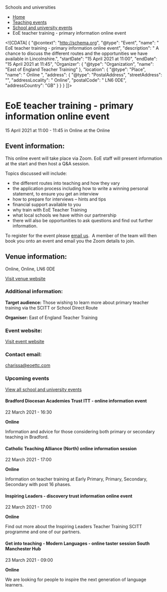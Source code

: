Schools and universities

*   [Home](/)
*   [Teaching events](/teaching-events)
*   [School and university events](/teaching-events/training-provider-events)
*   EoE teacher training - primary information online event

<!\[CDATA\[ { "@context": "http://schema.org", "@type": "Event", "name": " EoE teacher training - primary information online event", "description": " A chance to discuss the different routes and the opportunities we have available in Lincolnshire.", "startDate": "15 April 2021 at 11:00", "endDate": "15 April 2021 at 11:45", "Organizer": { "@type": "Organization", "name": "East of England Teacher Training" }, "location": { "@type": "Place", "name": " Online ", "address": { "@type": "PostalAddress", "streetAddress": "", "addressLocality": " Online", "postalCode": " LN6 0DE", "addressCountry": "GB" } } } \]\]>

EoE teacher training - primary information online event
=======================================================

15 April 2021 at 11:00 - 11:45 in Online at the Online

Event information:
------------------

This online event will take place via Zoom. EoE staff will present information at the start and then host a Q&A session.

Topics discussed will include:

*   the different routes into teaching and how they vary
*   the application process including how to write a winning personal statement, to ensure you get an interview
*   how to prepare for interviews – hints and tips
*   financial support available to you
*   why train with EoE Teacher Training
*   what local schools we have within our partnership
*   there will also be opportunities to ask questions and find out further information.

To register for the event please [email us](mailto:traintoteach@eoettc.com).  A member of the team will then book you onto an event and email you the Zoom details to join.

Venue information:
------------------

Online, Online, LN6 0DE

[Visit venue website](https://www.eoettc.com/events "Online")

### Additional information:

**Target audience:** Those wishing to learn more about primary teacher training via the SCITT or School Direct Route

**Organiser:** East of England Teacher Training

### Event website:

[Visit event website](https://www.eoettc.com/events)

### Contact email:

[charissa@eoettc.com](mailto:charissa@eoettc.com)

### Upcoming events

[View all school and university events](/teaching-events/training-provider-events)

[](/teaching-events/training-provider-events/210322-bradford-diocesan-academies-trust-itt-online-information-event)

#### Bradford Diocesan Academies Trust ITT - online information event

22 March 2021 - 16:30

**Online**

Information and advice for those considering both primary or secondary teaching in Bradford.

[](/teaching-events/training-provider-events/210322-catholic-teaching-alliance-north-online-information-session)

#### Catholic Teaching Alliance (North) online information session

22 March 2021 - 17:00

**Online**

Information on teacher training at Early Primary, Primary, Secondary, Secondary with post 16 phases.

[](/teaching-events/training-provider-events/210322-inspiring-leaders-discovery-trust-information-online-event)

#### Inspiring Leaders - discovery trust information online event

22 March 2021 - 17:00

**Online**

Find out more about the Inspiring Leaders Teacher Training SCITT programme and one of our partners.

[](/teaching-events/training-provider-events/210323-get-into-teaching-modern-languages-online-taster-session-south-manchester-hub)

#### Get into teaching - Modern Languages - online taster session South Manchester Hub

23 March 2021 - 09:00

**Online**

We are looking for people to inspire the next generation of language learners.